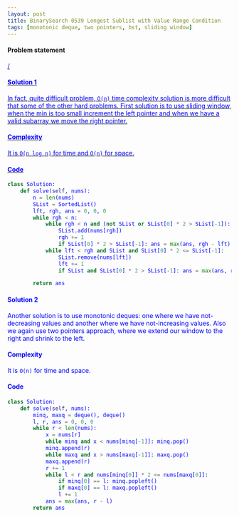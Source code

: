 ```yaml
---
layout: post
title: BinarySearch 0539 Longest Sublist with Value Range Condition
tags: [monotonic deque, two pointers, bst, sliding window]
---
```


#### Problem statement

<a href="/"> <font color = blue>/

#### Solution 1
In fact, quite difficult problem, `O(n)` time complexity solution is more difficult that some of the other hard problems.
First solution is to use sliding window, when the min is too small increment the left pointer and when we have a valid subarray we move the right pointer.

#### Complexity
It is `O(n log n)` for time and `O(n)` for space.

#### Code
```python
class Solution:
    def solve(self, nums):
        n = len(nums)
        SList = SortedList()
        lft, rgh, ans = 0, 0, 0
        while rgh < n:
            while rgh < n and (not SList or SList[0] * 2 > SList[-1]):
                SList.add(nums[rgh])
                rgh += 1
                if SList[0] * 2 > SList[-1]: ans = max(ans, rgh - lft)
            while lft < rgh and SList and SList[0] * 2 <= SList[-1]:
                SList.remove(nums[lft])
                lft += 1
                if SList and SList[0] * 2 > SList[-1]: ans = max(ans, rgh - lft)

        return ans
```

#### Solution 2
Another solution is to use monotonic deques: one where we have not-decreasing values and another where we have not-increasing values. Also we again use two pointers approach, where we extend our window to the right and shrink to the left.

#### Complexity
It is `O(n)` for time and space.

#### Code
```python
class Solution:
    def solve(self, nums):
        minq, maxq = deque(), deque()
        l, r, ans = 0, 0, 0
        while r < len(nums):
            x = nums[r]
            while minq and x < nums[minq[-1]]: minq.pop()
            minq.append(r)
            while maxq and x > nums[maxq[-1]]: maxq.pop()
            maxq.append(r)
            r += 1
            while l < r and nums[minq[0]] * 2 <= nums[maxq[0]]:
                if minq[0] == l: minq.popleft()
                if maxq[0] == l: maxq.popleft()
                l += 1
            ans = max(ans, r - l)
        return ans
```

